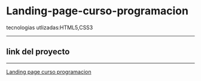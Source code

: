 # Landing-page-curso-programacion
tecnologias utlizadas:HTML5,CSS3

------

## link del proyecto

------

<a href="https://xbernardoalvez66.github.io/Landing-page-curso-programacion/Landing-page-curso-programacion/index.html">Landing page curso programacion</a>
